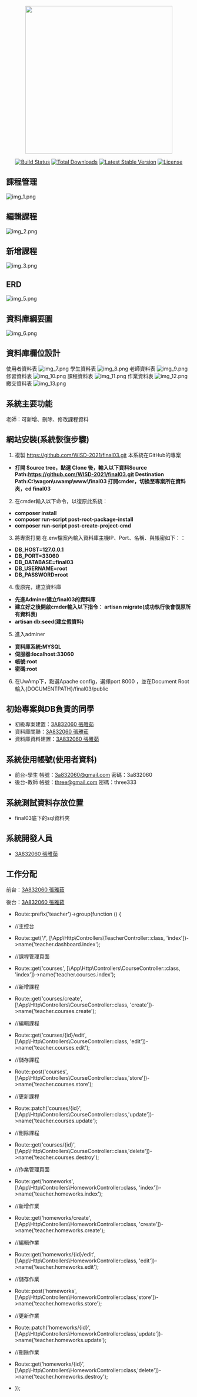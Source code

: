 <p align="center"><a href="https://laravel.com" target="_blank"><img src="https://raw.githubusercontent.com/laravel/art/master/logo-lockup/5%20SVG/2%20CMYK/1%20Full%20Color/laravel-logolockup-cmyk-red.svg" width="400"></a></p>

<p align="center">
<a href="https://travis-ci.org/laravel/framework"><img src="https://travis-ci.org/laravel/framework.svg" alt="Build Status"></a>
<a href="https://packagist.org/packages/laravel/framework"><img src="https://img.shields.io/packagist/dt/laravel/framework" alt="Total Downloads"></a>
<a href="https://packagist.org/packages/laravel/framework"><img src="https://img.shields.io/packagist/v/laravel/framework" alt="Latest Stable Version"></a>
<a href="https://packagist.org/packages/laravel/framework"><img src="https://img.shields.io/packagist/l/laravel/framework" alt="License"></a>
</p>

## 課程管理
![img_1.png](img_1.png)
## 編輯課程
![img_2.png](img_2.png)
## 新增課程
![img_3.png](img_3.png)

## ERD
![img_5.png](img_5.png)
## 資料庫綱要圖
![img_6.png](img_6.png)

## 資料庫欄位設計
使用者資料表
![img_7.png](img_7.png)
學生資料表
![img_8.png](img_8.png)
老師資料表
![img_9.png](img_9.png)
修習資料表
![img_10.png](img_10.png)
課程資料表
![img_11.png](img_11.png)
作業資料表
![img_12.png](img_12.png)
繳交資料表
![img_13.png](img_13.png)

## 系統主要功能
老師：可新增、刪除、修改課程資料

## 網站安裝(系統恢復步驟)
1. 複製 https://github.com/WISD-2021/final03.git 本系統在GitHub的專案
- **打開 Source tree，點選 Clone 後，輸入以下資料Source Path:https://github.com/WISD-2021/final03.git Destination Path:C:\wagon\uwamp\www\final03 打開cmder，切換至專案所在資料夾，cd final03**

2. 在cmder輸入以下命令，以復原此系統：
- **composer install**
- **composer run‐script post‐root‐package‐install**
- **composer run‐script post‐create‐project‐cmd**

3. 將專案打開 在.env檔案內輸入資料庫主機IP、Port、名稱、與帳密如下：：
- **DB_HOST=127.0.0.1**
- **DB_PORT=33060**
- **DB_DATABASE=final03**
- **DB_USERNAME=root**
- **DB_PASSWORD=root**

4. 復原完，建立資料庫
- **先進Adminer建立final03的資料庫**
- **建立好之後開啟cmder輸入以下指令： artisan migrate(成功執行後會復原所有資料表)**
- **artisan db:seed(建立假資料)**

5. 進入adminer
- **資料庫系統:MYSQL**
- **伺服器:localhost:33060**
- **帳號:root**
- **密碼:root**

6. 在UwAmp下，點選Apache config，選擇port 8000 ，並在Document Root 輸入{DOCUMENTPATH}/final03/public

## 初始專案與DB負責的同學
* 初級專案建置：[3A832060 張雅茹](http://github.com/3A832060)
* 資料庫關聯：[3A832060 張雅茹](http://github.com/3A832060)
* 資料庫資料建置：[3A832060 張雅茹](http://github.com/3A832060)

## 系統使用帳號(使用者資料)
* 前台-學生 帳號：3a832060@gmail.com  密碼：3a832060
* 後台-教師 帳號：three@gmail.com 密碼：three333

## 系統測試資料存放位置
* final03底下的sql資料夾

## 系統開發人員
* [3A832060 張雅茹](http://github.com/3A832060)

## 工作分配
前台：[3A832060 張雅茹](http://github.com/3A832060)


後台：[3A832060 張雅茹](http://github.com/3A832060)
* Route::prefix('teacher')->group(function () {
* //主控台
* Route::get('/', [\App\Http\Controllers\TeacherController::class, 'index'])->name('teacher.dashboard.index');
* //課程管理頁面
* Route::get('courses', [\App\Http\Controllers\CourseController::class, 'index'])->name('teacher.courses.index');
* //新增課程
* Route::get('courses/create', [\App\Http\Controllers\CourseController::class, 'create'])->name('teacher.courses.create');
* //編輯課程
* Route::get('courses/{id}/edit', [\App\Http\Controllers\CourseController::class, 'edit'])->name('teacher.courses.edit');
* //儲存課程
* Route::post('courses',[\App\Http\Controllers\CourseController::class,'store'])->name('teacher.courses.store');
* //更新課程
* Route::patch('courses/{id}',[\App\Http\Controllers\CourseController::class,'update'])->name('teacher.courses.update'); 
* //刪除課程
* Route::get('courses/{id}',[\App\Http\Controllers\CourseController::class,'delete'])->name('teacher.courses.destroy');

* //作業管理頁面
* Route::get('homeworks', [\App\Http\Controllers\HomeworkController::class, 'index'])->name('teacher.homeworks.index');
* //新增作業
* Route::get('homeworks/create', [\App\Http\Controllers\HomeworkController::class, 'create'])->name('teacher.homeworks.create');
* //編輯作業
* Route::get('homeworks/{id}/edit', [\App\Http\Controllers\HomeworkController::class, 'edit'])->name('teacher.homeworks.edit');
* //儲存作業
* Route::post('homeworks',[\App\Http\Controllers\HomeworkController::class,'store'])->name('teacher.homeworks.store');
* //更新作業
* Route::patch('homeworks/{id}',[\App\Http\Controllers\HomeworkController::class,'update'])->name('teacher.homeworks.update');
* //刪除作業
* Route::get('homeworks/{id}',[\App\Http\Controllers\HomeworkController::class,'delete'])->name('teacher.homeworks.destroy');
* });
